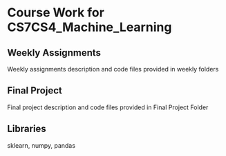 ﻿# Course Work for CS7CS4_Machine_Learning

## Weekly Assignments

Weekly assignments description and code files provided in weekly folders

## Final Project

Final project description and code files provided in Final Project Folder

## Libraries

sklearn, numpy, pandas
